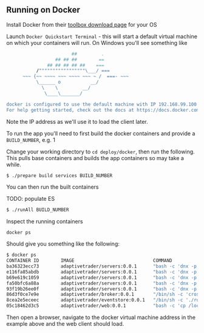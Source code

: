 ## Running on Docker

Install Docker from their [toolbox download page](https://www.docker.com/docker-toolbox) for your OS 

Launch `Docker Quickstart Terminal` - this will start a default virtual machine on which your containers will run. On Windows you'll see something like

```bash
                        ##         .
                  ## ## ##        ==
               ## ## ## ## ##    ===
           /"""""""""""""""""\___/ ===
      ~~~ {~~ ~~~~ ~~~ ~~~~ ~~~ ~ /  ===- ~~~
           \______ o           __/
             \    \         __/
              \____\_______/

docker is configured to use the default machine with IP 192.168.99.100
For help getting started, check out the docs at https://docs.docker.com
``` 

Note the IP address as we'll use it to load the client later.

To run the app you'll need to first build the docker containers and provide a `BUILD_NUMBER`, e.g. 1

Change your working directory to `cd deploy/docker`, then run the following. This pulls base containers and builds the app containers so may take a while. 

```bash
$ ./prepare build services BUILD_NUMBER
```

You can then run the built containers

TODO: populate ES

```bash
$ ./runAll BUILD_NUMBER
```

Inspect the running containers

```
docker ps
```

Should give you something like the following:

```bash
$ docker ps
CONTAINER ID        IMAGE                             COMMAND                  CREATED             STATUS              PORTS               NAMES
ba36323ecc73        adaptivetrader/servers:0.0.1      "bash -c 'dnx -p Adap"   29 seconds ago      Up 23 seconds                           analytics
e116fa85abdb        adaptivetrader/servers:0.0.1      "bash -c 'dnx -p Adap"   30 seconds ago      Up 24 seconds                           blotter
b69e619c1059        adaptivetrader/servers:0.0.1      "bash -c 'dnx -p Adap"   31 seconds ago      Up 25 seconds                           tradeexecution
fa50bfc6a88a        adaptivetrader/servers:0.0.1      "bash -c 'dnx -p Adap"   32 seconds ago      Up 26 seconds                           pricing
93f19b26ee0f        adaptivetrader/servers:0.0.1      "bash -c 'dnx -p Adap"   33 seconds ago      Up 27 seconds                           reference
86d3f0ce7e9e        adaptivetrader/broker:0.0.1       "/bin/sh -c 'crossbar"   34 seconds ago      Up 28 seconds                           broker
8cea2e5eceec        adaptivetrader/eventstore:0.0.1   "/bin/sh -c './run-no"   35 seconds ago      Up 29 seconds                           eventstore
05c18462d3c5        adaptivetrader/web:0.0.1          "bash -c 'cp /localho"   35 seconds ago      Up 30 seconds                           web
```

Then open a browser, navigate to the docker virtual machine address in the example above and the web client should load.